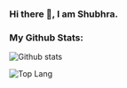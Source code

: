 ### Hi there 👋, I am Shubhra.

<!--
**shubhrabiswal/shubhrabiswal** is a ✨ _special_ ✨ repository because its `README.md` (this file) appears on your GitHub profile.

Here are some ideas to get you started:

- 🔭 I’m currently working on ...
- 🌱 I’m currently learning ...
- 👯 I’m looking to collaborate on ...
- 🤔 I’m looking for help with ...
- 💬 Ask me about ...
- 📫 How to reach me: ...
- 😄 Pronouns: ...
- ⚡ Fun fact: ...
-->
### My Github Stats:


![Github stats](https://github-readme-stats.vercel.app/api?username=shubhrabiswal&theme=vue-dark&show_icons=true&count_private=true)

![Top Lang](https://github-readme-stats.vercel.app/api/top-langs/?username=shubhrabiswal&layout=compact)

<!--
[![Repo name](https://github-readme-stats.vercel.app/api/pin/?username=shubhrabiswal&repo=python_cd&show_owner=true)](https://github.com/shubhrabiswal/python_cd) -->

